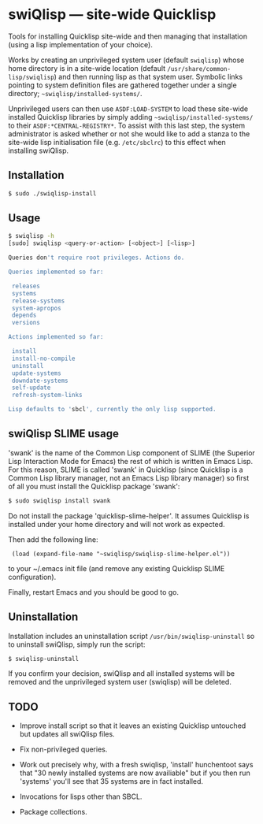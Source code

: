 # swiQlisp — site-wide Quicklisp

Tools for installing Quicklisp site-wide and then managing that installation
(using a lisp implementation of your choice).

Works by creating an unprivileged system user (default `swiqlisp`) whose home
directory is in a site-wide location (default `/usr/share/common-lisp/swiqlisp`)
and then running lisp as that system user.  Symbolic links pointing to system
definition files are gathered together under a single directory;
`~swiqlisp/installed-systems/`.

Unprivileged users can then use `ASDF:LOAD-SYSTEM` to load these site-wide
installed Quicklisp libraries by simply adding `~swiqlisp/installed-systems/` to
their `ASDF:*CENTRAL-REGISTRY*`.  To assist with this last step, the system
administrator is asked whether or not she would like to add a stanza to the
site-wide lisp initialisation file (e.g. `/etc/sbclrc`) to this effect when
installing swiQlisp.


## Installation

```bash
$ sudo ./swiqlisp-install
```

## Usage

```bash
$ swiqlisp -h
[sudo] swiqlisp <query-or-action> [<object>] [<lisp>]

Queries don't require root privileges. Actions do.

Queries implemented so far:

 releases
 systems
 release-systems
 system-apropos
 depends
 versions

Actions implemented so far:

 install
 install-no-compile
 uninstall
 update-systems
 downdate-systems
 self-update
 refresh-system-links

Lisp defaults to 'sbcl', currently the only lisp supported.
```
## swiQlisp SLIME usage

'swank' is the name of the Common Lisp component of SLIME (the Superior Lisp
Interaction Mode for Emacs) the rest of which is written in Emacs Lisp.  For
this reason, SLIME is called 'swank' in Quicklisp (since Quicklisp is a Common
Lisp library manager, not an Emacs Lisp library manager) so first of all you
must install the Quicklisp package 'swank':

```bash
$ sudo swiqlisp install swank
```
Do not install the package 'quicklisp-slime-helper'.  It assumes Quicklisp is
installed under your home directory and will not work as expected.

Then add the following line:

```elisp
 (load (expand-file-name "~swiqlisp/swiqlisp-slime-helper.el"))
```
to your ~/.emacs init file (and remove any existing Quicklisp SLIME
configuration).

Finally, restart Emacs and you should be good to go.

## Uninstallation

Installation includes an uninstallation script `/usr/bin/swiqlisp-uninstall` so
to uninstall swiQlisp, simply run the script:

```bash
$ swiqlisp-uninstall
```
If you confirm your decision, swiQlisp and all installed systems will be
removed and the unprivileged system user (swiqlisp) will be deleted.

## TODO

* Improve install script so that it leaves an existing Quicklisp untouched but
  updates all swiQlisp files.

* Fix non-privileged queries.

* Work out precisely why, with a fresh swiqlisp, 'install' hunchentoot says that
  "30 newly installed systems are now availiable" but if you then run 'systems'
  you'll see that 35 systems are in fact installed.

* Invocations for lisps other than SBCL.

* Package collections.

<!--
Local Variables:
mode:markdown
End:
-->
